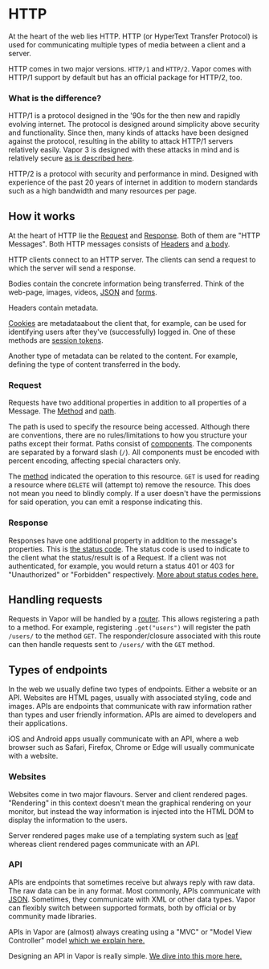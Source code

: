 # HTTP

At the heart of the web lies HTTP. HTTP (or HyperText Transfer Protocol) is used for communicating multiple types of media between a client and a server.

HTTP comes in two major versions. `HTTP/1` and `HTTP/2`. Vapor comes with HTTP/1 support by default but has an official package for HTTP/2, too.

### What is the difference?

HTTP/1 is a protocol designed in the '90s for the then new and rapidly evolving internet. The protocol is designed around simplicity above security and functionality. Since then, many kinds of attacks have been designed against the protocol, resulting in the ability to attack HTTP/1 servers relatively easily. Vapor 3 is designed with these attacks in mind and is relatively secure [as is described here](../security/dos.md).

HTTP/2 is a protocol with security and performance in mind. Designed with experience of the past 20 years of internet in addition to modern standards such as a high bandwidth and many resources per page.

## How it works

At the heart of HTTP lie the [Request](../http/request.md) and [Response](../http/response,d). Both of them are "HTTP Messages". Both HTTP messages consists of [Headers](../http/headers.md) and [a body](../http/body.md).

HTTP clients connect to an HTTP server. The clients can send a request to which the server will send a response.

Bodies contain the concrete information being transferred. Think of the web-page, images, videos, [JSON](../vapor/json.md) and [forms](../http/multipart.md).

Headers contain metadata.

[Cookies](../http/cookies.md) are metadataabout the client that, for example, can be used for identifying users after they've (successfully) logged in. One of these methods are [session tokens](../jwt/index.md).

Another type of metadata can be related to the content. For example, defining the type of content transferred in the body.

### Request

Requests have two additional properties in addition to all properties of a Message. The [Method](../http/method.md) and [path](../http/uri.md).

The path is used to specify the resource being accessed. Although there are conventions, there are no rules/limitations to how you structure your paths except their format. Paths consist of [components](../routing/parameters.md). The components are separated by a forward slash (`/`). All components must be encoded with percent encoding, affecting special characters only.

The [method](../http/method.md) indicated the operation to this resource. `GET` is used for reading a resource where `DELETE` will (attempt to) remove the resource. This does not mean you need to blindly comply. If a user doesn't have the permissions for said operation, you can emit a response indicating this.

### Response

Responses have one additional property in addition to the message's properties. This is [the status code](../http/status.md). The status code is used to indicate to the client what the status/result is of a Request. If a client was not authenticated, for example, you would return a status 401 or 403 for "Unauthorized" or "Forbidden" respectively. [More about status codes here.](../http/status.md)

## Handling requests

Requests in Vapor will be handled by a [router](../vapor/routing.md). This allows registering a path to a method. For example, registering `.get("users")` will register the path `/users/` to the method `GET`. The responder/closure associated with this route can then handle requests sent to `/users/` with the `GET` method.

## Types of endpoints

In the web we usually define two types of endpoints. Either a website or an API. Websites are HTML pages, usually with associated styling, code and images. APIs are endpoints that communicate with raw information rather than types and user friendly information. APIs are aimed to developers and their applications.

iOS and Android apps usually communicate with an API, where a web browser such as Safari, Firefox, Chrome or Edge will usually communicate with a website.

### Websites

Websites come in two major flavours. Server and client rendered pages. "Rendering" in this context doesn't mean the graphical rendering on your monitor, but instead the way information is injected into the HTML DOM to display the information to the users.

Server rendered pages make use of a templating system such as [leaf](../leaf/index.md) whereas client rendered pages communicate with an API.

### API

APIs are endpoints that sometimes receive but always reply with raw data. The raw data can be in any format. Most commonly, APIs communicate with [JSON](../vapor/json.md). Sometimes, they communicate with XML or other data types. Vapor can flexibly switch between supported formats, both by official or by community made libraries.

APIs in Vapor are (almost) always creating using a "MVC" or "Model View Controller" model [which we explain here.](controllers.md)

Designing an API in Vapor is really simple. [We dive into this more here.](application-design.md)

